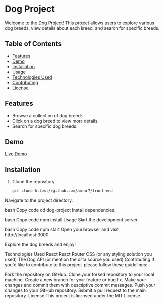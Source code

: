 # Dog Project

Welcome to the Dog Project! This project allows users to explore various dog breeds, view details about each breed, and search for specific breeds.

## Table of Contents

- [Features](#features)
- [Demo](#demo)
- [Installation](#installation)
- [Usage](#usage)
- [Technologies Used](#technologies-used)
- [Contributing](#contributing)
- [License](#license)

## Features

- Browse a collection of dog breeds.
- Click on a dog breed to view more details.
- Search for specific dog breeds.

## Demo

[Live Demo](#) <!-- Add the link to your live demo here -->

## Installation

1. Clone the repository.

   ```bash
   git clone https://github.com/amaar7/front-end

Navigate to the project directory.

bash
Copy code
cd dog-project
Install dependencies.

bash
Copy code
npm install
Usage
Start the development server.

bash
Copy code
npm start
Open your browser and visit http://localhost:3000.

Explore the dog breeds and enjoy!

Technologies Used
React
React Router
CSS (or any styling solution you used)
The Dog API (or mention the data source you used)
Contributing
If you'd like to contribute to this project, please follow these guidelines:

Fork the repository on GitHub.
Clone your forked repository to your local machine.
Create a new branch for your feature or bug fix.
Make your changes and commit them with descriptive commit messages.
Push your changes to your GitHub repository.
Submit a pull request to the main repository.
License
This project is licensed under the MIT License.

